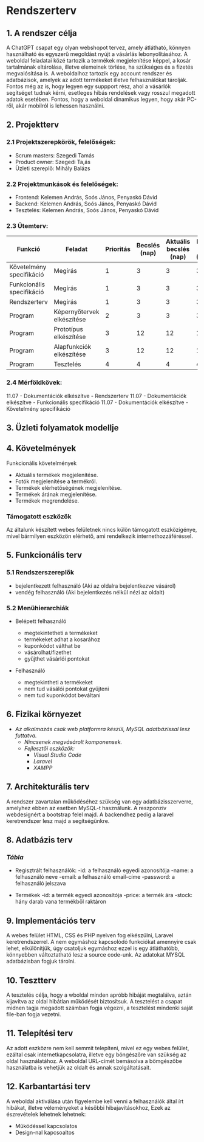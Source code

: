 # Rendszerterv
## 1. A rendszer célja

A ChatGPT csapat egy olyan webshopot tervez, amely átlátható, könnyen használható és egyszerű megoldást nyújt a vásárlás lebonyolításához. A weboldal feladatai közé tartozik a termékek megjelenítése képpel, a kosár tartalmának eltárolása, illetve elemeinek törlése, ha szükséges és a fizetés megvalósítása is. A weboldalhoz tartozik egy account rendszer és adatbázisok, amelyek az adott termékeket illetve felhasználókat tárolják. Fontos még az is, hogy legyen egy suppport rész, ahol a vásárlók segítséget tudnak kérni, esetleges hibás rendelések vagy rosszul megadott adatok esetében. Fontos, hogy a weboldal dinamikus legyen, hogy akár PC-ről, akár mobilról is lehessen használni.

## 2. Projektterv

### 2.1 Projektszerepkörök, felelőségek:
   * Scrum masters: Szegedi Tamás
   * Product owner: Szegedi Ta,ás
   * Üzleti szereplő: Mihály Balázs

### 2.2 Projektmunkások és felelőségek:
   * Frontend: Kelemen András, Soós János, Penyaskó Dávid
   * Backend: Kelemen András, Soós János, Penyaskó Dávid
   * Tesztelés: Kelemen András, Soós János, Penyaskó Dávid

### 2.3 Ütemterv:

|Funkció                  | Feladat                                | Prioritás | Becslés (nap) | Aktuális becslés (nap) | Eltelt idő (nap) | Becsült idő (nap) |
|-------------------------|----------------------------------------|-----------|---------------|------------------------|------------------|---------------------|
|Követelmény specifikáció |Megírás                                 |         1 |             3 |                      3 |                3 |                   3 |       
|Funkcionális specifikáció|Megírás                                 |         1 |             3 |                      3 |                3 |                   3 |
|Rendszerterv             |Megírás                                 |         1 |             3 |                      3 |                3 |                   3 |
|Program                  |Képernyőtervek elkészítése              |         2 |             3 |                      3 |                3 |                   3 | 
|Program                  |Prototípus elkészítése                  |         3 |            12 |                     12 |               12 |                  13 |
|Program                  |Alapfunkciók elkészítése                |         3 |            12 |                     12 |               12 |                  13 |
|Program                  |Tesztelés                               |         4 |             4 |                      4 |                4 |                   4 |

### 2.4 Mérföldkövek:

 11.07 - Dokumentációk elkészítve - Rendszerterv
 11.07 - Dokumentációk elkészítve - Funkcionális specifikáció
 11.07 - Dokumentációk elkészítve - Követelmény specifikáció

## 3. Üzleti folyamatok modellje




## 4. Követelmények

Funkcionális követelmények

- Aktuális termékek megjelenítése.
- Fotók megjelenítése a termékről.
- Termékek elérhetőségének megjelenítése.
- Termékek árának megjelenítése.
- Termékek megrendelése.

### Támogatott eszközök

Az általunk készített webes felületnek nincs külön támogatott eszközigénye, mivel bármilyen eszközön elérhető, ami rendelkezik internethozzáféréssel.

## 5. Funkcionális terv

### 5.1 Rendszerszereplők

 - bejelentkezett felhasználó (Aki az oldalra bejelentkezve vásárol)
 - vendég felhasználó (Aki bejelentkezés nélkül nézi az oldalt)

### 5.2 Menühierarchiák

 - Belépett felhasználó

	- megtekintetheti a termékeket
	- termékeket adhat a kosarához
	- kuponkódot válthat be
	- vásárolhat/fizethet
	- gyűjthet vásárlói pontokat

 - Felhasználó

	- megtekintheti a termékeket
	- nem tud vásálói pontokat gyűjteni
	- nem tud kuponkódot beváltani

## 6. Fizikai környezet

- *Az alkalmazás csak web platformra készül, MySQL adatbázissal lesz futtatva.*
  - *Nincsenek megvásárolt komponensek.*
  - *Fejlesztői eszközök:*
    - *Visual Studio Code*
    - *Laravel*
    - *XAMPP*
    

## 7. Architekturális terv

A rendszer zavartalan működéséhez szükség van egy adatbázisszerverre, amelyhez ebben az esetben MySQL-t használunk.
A reszponzív webdesignért a bootstrap felel majd.
A backendhez pedig a laravel keretrendszer lesz majd a segítségünkre.

## 8. Adatbázis terv

### *Tábla*

- Regisztrált felhasználók:
   -id: a felhasználó egyedi azonosítója
   -name: a felhasználó neve
   -email: a felhasználó email-címe
   -password: a felhasználó jelszava

- Termékek
   -id: a termék egyedi azonosítója
   -price: a termék ára
   -stock: hány darab vana termékből raktáron

## 9. Implementációs terv

A webes felület HTML, CSS és PHP nyelven fog elkészülni, Laravel keretrendszerrel. A nem egymáshoz kapcsolódó funkciókat amennyire csak lehet, elkülönítjük, úgy csatoljuk egymáshoz ezzel is egy átláthatóbb, könnyebben változtatható lesz a source code-unk. Az adatokat MYSQL adatbázisban fogjuk tárolni.

## 10. Tesztterv

A tesztelés célja, hogy a wboldal minden apróbb hibáját megtalálva, aztán kijavítva az oldal hibátlan működését biztosítsuk. A tesztelést a csapat midnen tagja megadott számban fogja végezni, a tesztelést mindenki saját file-ban fogja vezetni. 

## 11. Telepítési terv

Az adott eszközre nem kell semmit telepíteni, mivel ez egy webes felület, ezáltal csak internetkapcsolatra, illetve egy böngészőre van szükség az oldal használatához.
A weboldal URL-címét bemásolva a bömgészőbe használatba is vehetjük az oldalt és annak szolgáltatásait. 


## 12. Karbantartási terv

A weboldal aktiválása után figyelembe kell venni a felhasználók által írt hibákat, illetve véleményeket a későbbi hibajavításokhoz, Ezek az észrevételek lehetnek lehetnek:

   - Működéssel kapcsolatos 
   - Design-nal kapcsoaltos 
